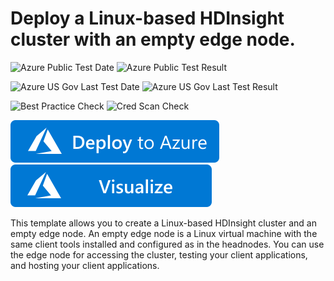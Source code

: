 # Deploy a Linux-based HDInsight cluster with an empty edge node.

![Azure Public Test Date](https://azurequickstartsservice.blob.core.windows.net/badges/101-hdinsight-linux-with-edge-node/PublicLastTestDate.svg)
![Azure Public Test Result](https://azurequickstartsservice.blob.core.windows.net/badges/101-hdinsight-linux-with-edge-node/PublicDeployment.svg)

![Azure US Gov Last Test Date](https://azurequickstartsservice.blob.core.windows.net/badges/101-hdinsight-linux-with-edge-node/FairfaxLastTestDate.svg)
![Azure US Gov Last Test Result](https://azurequickstartsservice.blob.core.windows.net/badges/101-hdinsight-linux-with-edge-node/FairfaxDeployment.svg)

![Best Practice Check](https://azurequickstartsservice.blob.core.windows.net/badges/101-hdinsight-linux-with-edge-node/BestPracticeResult.svg)
![Cred Scan Check](https://azurequickstartsservice.blob.core.windows.net/badges/101-hdinsight-linux-with-edge-node/CredScanResult.svg)

[![Deploy To Azure](https://raw.githubusercontent.com/Azure/azure-quickstart-templates/master/1-CONTRIBUTION-GUIDE/images/deploytoazure.svg?sanitize=true)]("https://portal.azure.com/#create/Microsoft.Template/uri/https%3A%2F%2Fraw.githubusercontent.com%2FAzure%2Fazure-quickstart-templates%2Fmaster%2F101-hdinsight-linux-with-edge-node%2Fazuredeploy.json")
[![Visualize](https://raw.githubusercontent.com/Azure/azure-quickstart-templates/master/1-CONTRIBUTION-GUIDE/images/visualizebutton.svg?sanitize=true)]("http://armviz.io/#/?load=https%3A%2F%2Fraw.githubusercontent.com%2FAzure%2Fazure-quickstart-templates%2Fmaster%2F101-hdinsight-linux-with-edge-node%2Fazuredeploy.json")

This template allows you to create a Linux-based HDInsight cluster and an empty
edge node. An empty edge node is a Linux virtual machine with the same client
tools installed and configured as in the headnodes. You can use the edge node
for accessing the cluster, testing your client applications, and hosting your
client applications.
